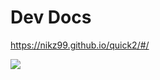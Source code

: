 # Dev Docs

https://nikz99.github.io/quick2/#/

[![](https://mermaid.ink/img/eyJjb2RlIjoiZ3JhcGggVERcblx0R1JbR3JhcGhzXSAtLT4gUkVbUmVsYXRpb25zXVxuXHRHUltHcmFwaHNdIC0tPiBTRVtTZWFyY2hlc11cbiAgXG5cdFJNR1tSZWxhdGlvbmFsIE1vZGVsIEdyYXBoc10gLS0-IFJFW1JlbGF0aW9uc11cblx0Uk1HW1JlbGF0aW9uYWwgTW9kZWwgR3JhcGhzXSAtLT4gU0VbU2VhcmNoZXNdXG4gIFxuXHRER1tEYXNoYm9hcmQgR3JvdXBzXSAtLT4gREFbRGFzaGJvYXJkXVxuICAgXG5cdERBW0Rhc2hib2FyZF0gLS5zYXZlZCBmaWx0ZXJzLi0-IFNFW1NlYXJjaGVzXVxuICBcblx0UkVbUmVsYXRpb25zXSAtLT4gRUlEU1tFSURTXVxuXHRSRVtSZWxhdGlvbnNdIC0tPiBTRVtTZWFyY2hlc11cbiAgXG5cdElQW0luZGV4IFBhdHRlcm5zXSAtLi0-IEVJW0VsYXN0aWMgSW5kaWNlc11cblx0SVBbSW5kZXggUGF0dGVybnNdIC0uLT4gVkVJW1ZpcnR1YWwgSW5kaWNlc11cblx0XG5cdFZFSVtWaXJ0dWFsIEluZGljZXNdIC0uLT4gRUlbRWxhc3RpYyBJbmRpY2VzXVxuICBcblx0VkVJW1ZpcnR1YWwgSW5kaWNlc10gLS4tPiBEVFNbRGF0YSBTb3VyY2VzIGVnLiBKREJDXVxuXHRcblx0VklbVmlzdWFsaXphdGlvbl0gLS5zYXZlZCBmaWx0ZXJzLi0-IFNFW1NlYXJjaGVzXSAgXG4gIFxuICAgc3ViZ3JhcGggU0VJUFsgXVxuXHRTRVtTZWFyY2hlc10gLS0tIElQW0luZGV4IFBhdHRlcm5zXVxuICBlbmQiLCJtZXJtYWlkIjp7InRoZW1lIjoiZGVmYXVsdCJ9LCJ1cGRhdGVFZGl0b3IiOmZhbHNlfQ)](https://nikz99.github.io/quick2/#/edit/eyJjb2RlIjoiZ3JhcGggVERcblx0R1JbR3JhcGhzXSAtLT4gUkVbUmVsYXRpb25zXVxuXHRHUltHcmFwaHNdIC0tPiBTRVtTZWFyY2hlc11cbiAgXG5cdFJNR1tSZWxhdGlvbmFsIE1vZGVsIEdyYXBoc10gLS0-IFJFW1JlbGF0aW9uc11cblx0Uk1HW1JlbGF0aW9uYWwgTW9kZWwgR3JhcGhzXSAtLT4gU0VbU2VhcmNoZXNdXG4gIFxuXHRER1tEYXNoYm9hcmQgR3JvdXBzXSAtLT4gREFbRGFzaGJvYXJkXVxuICAgXG5cdERBW0Rhc2hib2FyZF0gLS5zYXZlZCBmaWx0ZXJzLi0-IFNFW1NlYXJjaGVzXVxuICBcblx0UkVbUmVsYXRpb25zXSAtLT4gRUlEU1tFSURTXVxuXHRSRVtSZWxhdGlvbnNdIC0tPiBTRVtTZWFyY2hlc11cbiAgXG5cdElQW0luZGV4IFBhdHRlcm5zXSAtLi0-IEVJW0VsYXN0aWMgSW5kaWNlc11cblx0SVBbSW5kZXggUGF0dGVybnNdIC0uLT4gVkVJW1ZpcnR1YWwgSW5kaWNlc11cblx0XG5cdFZFSVtWaXJ0dWFsIEluZGljZXNdIC0uLT4gRUlbRWxhc3RpYyBJbmRpY2VzXVxuICBcblx0VkVJW1ZpcnR1YWwgSW5kaWNlc10gLS4tPiBEVFNbRGF0YSBTb3VyY2VzIGVnLiBKREJDXVxuXHRcblx0VklbVmlzdWFsaXphdGlvbl0gLS5zYXZlZCBmaWx0ZXJzLi0-IFNFW1NlYXJjaGVzXSAgXG4gIFxuICAgc3ViZ3JhcGggU0VJUFsgXVxuXHRTRVtTZWFyY2hlc10gLS0tIElQW0luZGV4IFBhdHRlcm5zXVxuICBlbmQiLCJtZXJtYWlkIjp7InRoZW1lIjoiZGVmYXVsdCJ9LCJ1cGRhdGVFZGl0b3IiOmZhbHNlfQ)
